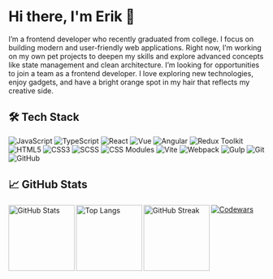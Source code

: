 # Hi there, I'm Erik 👋

I’m a frontend developer who recently graduated from college. I focus on building modern and user-friendly web applications. Right now, I’m working on my own pet projects to deepen my skills and explore advanced concepts like state management and clean architecture. I’m looking for opportunities to join a team as a frontend developer. I love exploring new technologies, enjoy gadgets, and have a bright orange spot in my hair that reflects my creative side.

## 🛠️ Tech Stack

![JavaScript](https://img.shields.io/badge/JavaScript-F7DF1E?style=for-the-badge&logo=javascript&logoColor=black)
![TypeScript](https://img.shields.io/badge/TypeScript-007ACC?style=for-the-badge&logo=typescript&logoColor=white)
![React](https://img.shields.io/badge/React-20232A?style=for-the-badge&logo=react&logoColor=61DAFB)
![Vue](https://img.shields.io/badge/Vue-35495E?style=for-the-badge&logo=vuedotjs&logoColor=4FC08D)
![Angular](https://img.shields.io/badge/Angular-DD0031?style=for-the-badge&logo=angular&logoColor=white)
![Redux Toolkit](https://img.shields.io/badge/Redux_Toolkit-593D88?style=for-the-badge&logo=redux&logoColor=white)
![HTML5](https://img.shields.io/badge/HTML5-E34F26?style=for-the-badge&logo=html5&logoColor=white)
![CSS3](https://img.shields.io/badge/CSS3-1572B6?style=for-the-badge&logo=css3&logoColor=white)
![SCSS](https://img.shields.io/badge/SCSS-CC6699?style=for-the-badge&logo=sass&logoColor=white)
![CSS Modules](https://img.shields.io/badge/CSS%20Modules-000000?style=for-the-badge)
![Vite](https://img.shields.io/badge/Vite-646CFF?style=for-the-badge&logo=vite&logoColor=white)
![Webpack](https://img.shields.io/badge/Webpack-8DD6F9?style=for-the-badge&logo=webpack&logoColor=black)
![Gulp](https://img.shields.io/badge/Gulp-CF4647?style=for-the-badge&logo=gulp&logoColor=white)
![Git](https://img.shields.io/badge/Git-F05032?style=for-the-badge&logo=git&logoColor=white)
![GitHub](https://img.shields.io/badge/GitHub-181717?style=for-the-badge&logo=github&logoColor=white)

## 📈 GitHub Stats

<div>
  <a href="https://github-readme-stats.vercel.app/api?username=simo680&show_icons=true&theme=monokai" style="margin-right: 10px;">
    <img align="left" height="130" src="https://github-readme-stats.vercel.app/api?username=simo680&show_icons=true&theme=monokai" alt="GitHub Stats" />
  </a>
  <a href="https://github-readme-stats.vercel.app/api/top-langs/?username=simo680&layout=compact&theme=monokai" style="margin-right: 10px;">
    <img align="left" height="130"  src="https://github-readme-stats.vercel.app/api/top-langs/?username=simo680&layout=compact&theme=monokai" alt="Top Langs" />
  </a>
  <a href="https://git.io/streak-stats" style="margin-right: 10px;">
    <img align="left" height="130" src="http://github-readme-streak-stats.herokuapp.com?user=simo680&theme=monokai" alt="GitHub Streak" />
  </a>
 <a href="https://www.codewars.com/users/simo680" style="display: block; margin-top: 20px;">
  <img align="center" src="https://www.codewars.com/users/simo680/badges/large" alt="Codewars" />
</a>
</div>


